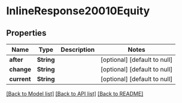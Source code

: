 # InlineResponse20010Equity

## Properties
Name | Type | Description | Notes
------------ | ------------- | ------------- | -------------
**after** | **String** |  | [optional] [default to null]
**change** | **String** |  | [optional] [default to null]
**current** | **String** |  | [optional] [default to null]

[[Back to Model list]](../README.md#documentation-for-models) [[Back to API list]](../README.md#documentation-for-api-endpoints) [[Back to README]](../README.md)


